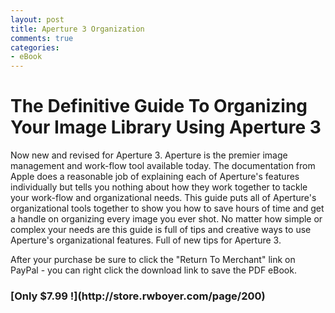 ```yaml
---
layout: post
title: Aperture 3 Organization
comments: true
categories:
- eBook
---
```

<h1>The Definitive Guide To Organizing Your Image Library Using Aperture 3</h1>
Now new and revised for Aperture 3. Aperture is the premier image management and work-flow tool available today. The documentation from Apple does a reasonable job of explaining each of Aperture's features individually but tells you nothing about how they work together to tackle your work-flow and organizational needs. This guide puts all of Aperture's organizational tools together to show you how to save hours of time and get a handle on organizing every image you ever shot. No matter how simple or complex your needs are this guide is full of tips and creative ways to use Aperture's organizational features. Full of new tips for Aperture 3.

After your purchase be sure to click the "Return To Merchant" link on PayPal - you can right click the download link to save the PDF eBook.

<h3> [Only $7.99 !](http://store.rwboyer.com/page/200) </h3>

